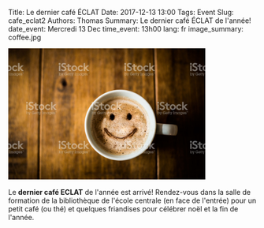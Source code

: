 Title:  Le dernier café ÉCLAT
Date: 2017-12-13 13:00
Tags: Event
Slug: cafe_eclat2
Authors: Thomas
Summary: Le dernier café ÉCLAT de l'année!
date_event: Mercredi 13 Dec
time_event: 13h00
lang: fr
image_summary: coffee.jpg 


<img src="images/coffee.jpg" style="width:400px;" alt="ERROR IMAGE">

Le __dernier café ECLAT__ de l'année est arrivé! Rendez-vous dans la salle de formation de la bibliothèque de l'école centrale (en face de l'entrée) pour un petit café (ou thé) et quelques friandises pour célébrer noël et la fin de l'année.


